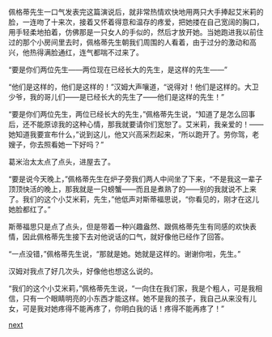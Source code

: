 
佩格蒂先生一口气发表完这篇演说后，就非常热情欢快地用两只大手捧起艾米莉的脸，一连吻了十来次，接着又怀着得意和温存的疼爱，把她搂在自己宽阔的胸口，用手轻柔地拍着，仿佛那是一只女人的手似的，然后才放开她。当她跑进我以前住过的那个小房间里去时，佩格蒂先生朝我们周围的人看着，由于过分的激动和高兴，他热得满脸通红，连气都喘不过来了。

“要是你们两位先生——两位现在已经长大的先生，是这样的先生——”

“他们是这样的，他们是这样的！”汉姆大声嚷道，“说得对！他们是这样的。大卫少爷，我的哥儿们——是已经长大的先生了——他们是这样的先生！”

“要是你们两位先生，两位已经长大的先生，”佩格蒂先生说，“知道了是怎么回事后，还不能原谅我的这种心情，那我就要请你们宽恕了。艾米莉，我亲爱的！——她知道我要宣布什么，”说到这儿，他又兴高采烈起来，“所以跑开了。劳你驾，老嫂子，你去照看她一下好吗？”

葛米治太太点了点头，进屋去了。

“要是说今天晚上，”佩格蒂先生在炉子旁我们两人中间坐了下来，“不是我这一辈子顶顶快活的晚上，那我就是一只螃蟹——而且是煮熟了的——别的我就说不上来了。我们的这个小艾米莉，先生，”他低声对斯蒂福思说，“你看见的，刚才在这儿她脸都红了。”

斯蒂福思只是点了点头，但是带着一种兴趣盎然、跟佩格蒂先生有同感的欢快表情，因此佩格蒂先生接下去对他说话的口气，就好像他已经作了回答。

“一点没错，”佩格蒂先生说，“那就是她。她就是这样的。谢谢你啦，先生。”

汉姆对我点了好几次头，好像他也想这么说的。

“我们的这个小艾米莉，”佩格蒂先生说，“一向住在我们家，我是个粗人，可是我相信，只有一个眼睛明亮的小东西才能这样。她不是我的孩子，我自己从来没有儿女，可是我对她疼得不能再疼了，你明白我的话！疼得不能再疼了！”

[next](page282)